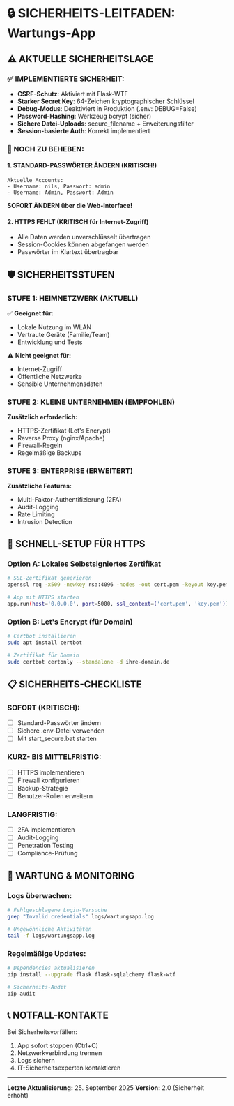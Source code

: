 # 🔒 SICHERHEITS-LEITFADEN: Wartungs-App

## ⚠️ AKTUELLE SICHERHEITSLAGE

### ✅ IMPLEMENTIERTE SICHERHEIT:
- **CSRF-Schutz**: Aktiviert mit Flask-WTF
- **Starker Secret Key**: 64-Zeichen kryptographischer Schlüssel
- **Debug-Modus**: Deaktiviert in Produktion (.env: DEBUG=False)
- **Password-Hashing**: Werkzeug bcrypt (sicher)
- **Sichere Datei-Uploads**: secure_filename + Erweiterungsfilter
- **Session-basierte Auth**: Korrekt implementiert

### 🚨 NOCH ZU BEHEBEN:

#### 1. STANDARD-PASSWÖRTER ÄNDERN (KRITISCH!)
```
Aktuelle Accounts:
- Username: nils, Passwort: admin
- Username: Admin, Passwort: Admin
```
**SOFORT ÄNDERN über die Web-Interface!**

#### 2. HTTPS FEHLT (KRITISCH für Internet-Zugriff)
- Alle Daten werden unverschlüsselt übertragen
- Session-Cookies können abgefangen werden
- Passwörter im Klartext übertragbar

## 🛡️ SICHERHEITSSTUFEN

### STUFE 1: HEIMNETZWERK (AKTUELL)
✅ **Geeignet für:**
- Lokale Nutzung im WLAN
- Vertraute Geräte (Familie/Team)
- Entwicklung und Tests

⚠️ **Nicht geeignet für:**
- Internet-Zugriff
- Öffentliche Netzwerke
- Sensible Unternehmensdaten

### STUFE 2: KLEINE UNTERNEHMEN (EMPFOHLEN)
**Zusätzlich erforderlich:**
- HTTPS-Zertifikat (Let's Encrypt)
- Reverse Proxy (nginx/Apache)
- Firewall-Regeln
- Regelmäßige Backups

### STUFE 3: ENTERPRISE (ERWEITERT)
**Zusätzliche Features:**
- Multi-Faktor-Authentifizierung (2FA)
- Audit-Logging
- Rate Limiting
- Intrusion Detection

## 🚀 SCHNELL-SETUP FÜR HTTPS

### Option A: Lokales Selbstsigniertes Zertifikat
```bash
# SSL-Zertifikat generieren
openssl req -x509 -newkey rsa:4096 -nodes -out cert.pem -keyout key.pem -days 365

# App mit HTTPS starten
app.run(host='0.0.0.0', port=5000, ssl_context=('cert.pem', 'key.pem'))
```

### Option B: Let's Encrypt (für Domain)
```bash
# Certbot installieren
sudo apt install certbot

# Zertifikat für Domain
sudo certbot certonly --standalone -d ihre-domain.de
```

## 📋 SICHERHEITS-CHECKLISTE

### SOFORT (KRITISCH):
- [ ] Standard-Passwörter ändern
- [ ] Sichere .env-Datei verwenden
- [ ] Mit start_secure.bat starten

### KURZ- BIS MITTELFRISTIG:
- [ ] HTTPS implementieren
- [ ] Firewall konfigurieren
- [ ] Backup-Strategie
- [ ] Benutzer-Rollen erweitern

### LANGFRISTIG:
- [ ] 2FA implementieren
- [ ] Audit-Logging
- [ ] Penetration Testing
- [ ] Compliance-Prüfung

## 🔧 WARTUNG & MONITORING

### Logs überwachen:
```bash
# Fehlgeschlagene Login-Versuche
grep "Invalid credentials" logs/wartungsapp.log

# Ungewöhnliche Aktivitäten
tail -f logs/wartungsapp.log
```

### Regelmäßige Updates:
```bash
# Dependencies aktualisieren
pip install --upgrade flask flask-sqlalchemy flask-wtf

# Sicherheits-Audit
pip audit
```

## 📞 NOTFALL-KONTAKTE

Bei Sicherheitsvorfällen:
1. App sofort stoppen (Ctrl+C)
2. Netzwerkverbindung trennen
3. Logs sichern
4. IT-Sicherheitsexperten kontaktieren

---
**Letzte Aktualisierung:** 25. September 2025
**Version:** 2.0 (Sicherheit erhöht)